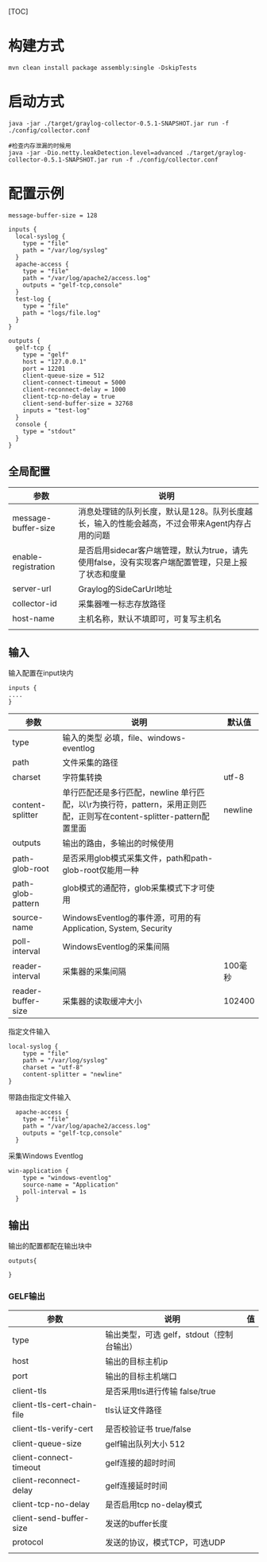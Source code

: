 [TOC]

# 构建方式

```
mvn clean install package assembly:single -DskipTests
```

# 启动方式

```
java -jar ./target/graylog-collector-0.5.1-SNAPSHOT.jar run -f ./config/collector.conf

#检查内存泄漏的时候用
java -jar -Dio.netty.leakDetection.level=advanced ./target/graylog-collector-0.5.1-SNAPSHOT.jar run -f ./config/collector.conf
```

# 配置示例

```
message-buffer-size = 128

inputs {
  local-syslog {
    type = "file"
    path = "/var/log/syslog"
  }
  apache-access {
    type = "file"
    path = "/var/log/apache2/access.log"
    outputs = "gelf-tcp,console"
  }
  test-log {
    type = "file"
    path = "logs/file.log"
  }
}

outputs {
  gelf-tcp {
    type = "gelf"
    host = "127.0.0.1"
    port = 12201
    client-queue-size = 512
    client-connect-timeout = 5000
    client-reconnect-delay = 1000
    client-tcp-no-delay = true
    client-send-buffer-size = 32768
    inputs = "test-log"
  }
  console {
    type = "stdout"
  }
}
```
## 全局配置

| 参数                  | 说明                                       |
| ------------------- | ---------------------------------------- |
| message-buffer-size | 消息处理链的队列长度，默认是128。队列长度越长，输入的性能会越高，不过会带来Agent内存占用的问题 |
| enable-registration | 是否启用sidecar客户端管理，默认为true，请先使用false，没有实现客户端配置管理，只是上报了状态和度量 |
| server-url          | Graylog的SideCarUrl地址                     |
| collector-id        | 采集器唯一标志存放路径                              |
| host-name           | 主机名称，默认不填即可，可复写主机名                       |
|                     |                                          |

## 输入

输入配置在input块内

```
inputs {
....
}
```

| 参数                 | 说明                                       | 默认值     |
| ------------------ | ---------------------------------------- | ------- |
| type               | 输入的类型 必填，file、windows-eventlog           |         |
| path               | 文件采集的路径                                  |         |
| charset            | 字符集转换                                    | utf-8   |
| content-splitter   | 单行匹配还是多行匹配，newline 单行匹配，以\r为换行符，pattern，采用正则匹配，正则写在content-splitter-pattern配置里面 | newline |
| outputs            | 输出的路由，多输出的时候使用                           |         |
| path-glob-root     | 是否采用glob模式采集文件，path和path-glob-root仅能用一种  |         |
| path-glob-pattern  | glob模式的通配符，glob采集模式下才可使用                 |         |
| source-name        | WindowsEventlog的事件源，可用的有Application, System, Security |         |
| poll-interval      | WindowsEventlog的采集间隔                     |         |
| reader-interval    | 采集器的采集间隔                                 | 100毫秒   |
| reader-buffer-size | 采集器的读取缓冲大小                               | 102400  |

指定文件输入

```
local-syslog {
    type = "file"
    path = "/var/log/syslog"
    charset = "utf-8"
    content-splitter = "newline"
}
```

带路由指定文件输入

```
  apache-access {
    type = "file"
    path = "/var/log/apache2/access.log"
    outputs = "gelf-tcp,console"
  }
```

采集Windows Eventlog

```
win-application {
    type = "windows-eventlog"
    source-name = "Application"
    poll-interval = 1s
  }
```

## 输出

输出的配置都配在输出块中

```
outputs{

}
```

### GELF输出

| 参数                         | 说明                         | 值    |
| -------------------------- | -------------------------- | ---- |
| type                       | 输出类型，可选 gelf，stdout（控制台输出） |      |
| host                       | 输出的目标主机ip                  |      |
| port                       | 输出的目标主机端口                  |      |
| client-tls                 | 是否采用tls进行传输  false/true    |      |
| client-tls-cert-chain-file | tls认证文件路径                  |      |
| client-tls-verify-cert     | 是否校验证书  true/false         |      |
| client-queue-size          | gelf输出队列大小 512             |      |
| client-connect-timeout     | gelf连接的超时时间                |      |
| client-reconnect-delay     | gelf连接延时时间                 |      |
| client-tcp-no-delay        | 是否启用tcp no-delay模式         |      |
| client-send-buffer-size    | 发送的buffer长度                |      |
| protocol                   | 发送的协议，模式TCP，可选UDP          |      |
|                            |                            |      |

